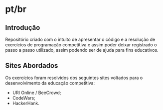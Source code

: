 # pt/br
## Introdução

Repositório criado com o intuito de apresentar o código e a resolução de exercícios de programação competitiva e assim poder deixar registrado o passo a passo utilizado, assim podendo ser de ajuda para fins educativos.

## Sites Abordados

Os exercícios foram resolvidos dos seguintes sites voltados para o desenvolvimento da educação competitiva:

- URI Online / BeeCrowd;
- CodeWars;
- HackerHank.
